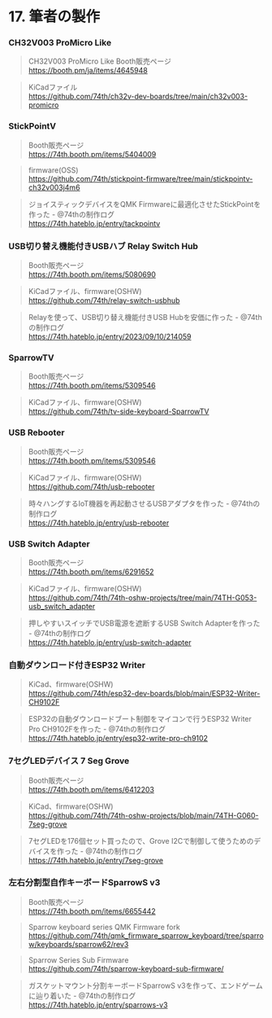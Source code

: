 # 17. 筆者の製作

### CH32V003 ProMicro Like

> CH32V003 ProMicro Like Booth販売ページ<br/>https://booth.pm/ja/items/4645948

> KiCadファイル<br/>https://github.com/74th/ch32v-dev-boards/tree/main/ch32v003-promicro

### StickPointV

> Booth販売ページ<br/>https://74th.booth.pm/items/5404009

> firmware(OSS)<br/>https://github.com/74th/stickpoint-firmware/tree/main/stickpointv-ch32v003j4m6

> ジョイスティックデバイスをQMK Firmwareに最適化させたStickPointを作った - @74thの制作ログ<br/>https://74th.hateblo.jp/entry/tackpointv

### USB切り替え機能付きUSBハブ Relay Switch Hub

> Booth販売ページ<br/>https://74th.booth.pm/items/5080690

> KiCadファイル、firmware(OSHW)<br/>https://github.com/74th/relay-switch-usbhub

> Relayを使って、USB切り替え機能付きUSB Hubを安価に作った - @74thの制作ログ<br/>https://74th.hateblo.jp/entry/2023/09/10/214059

### SparrowTV

> Booth販売ページ<br/>https://74th.booth.pm/items/5309546

> KiCadファイル、firmware(OSHW)<br/>https://github.com/74th/tv-side-keyboard-SparrowTV

### USB Rebooter

> Booth販売ページ<br/>https://74th.booth.pm/items/5309546

> KiCadファイル、firmware(OSHW)<br/>https://github.com/74th/usb-rebooter

> 時々ハングするIoT機器を再起動させるUSBアダプタを作った - @74thの制作ログ<br/>https://74th.hateblo.jp/entry/usb-rebooter

### USB Switch Adapter

> Booth販売ページ<br/>https://74th.booth.pm/items/6291652

> KiCadファイル、firmware(OSHW)<br/>https://github.com/74th/74th-oshw-projects/tree/main/74TH-G053-usb_switch_adapter

> 押しやすいスイッチでUSB電源を遮断するUSB Switch Adapterを作った - @74thの制作ログ<br/>https://74th.hateblo.jp/entry/usb-switch-adapter

### 自動ダウンロード付きESP32 Writer

> KiCad、firmware(OSHW)<br/>https://github.com/74th/esp32-dev-boards/blob/main/ESP32-Writer-CH9102F

> ESP32の自動ダウンロードブート制御をマイコンで行うESP32 Writer Pro CH9102Fを作った - @74thの制作ログ<br/>https://74th.hateblo.jp/entry/esp32-write-pro-ch9102

### 7セグLEDデバイス 7 Seg Grove

> Booth販売ページ<br/>https://74th.booth.pm/items/6412203

> KiCad、firmware(OSHW)<br/>https://github.com/74th/74th-oshw-projects/blob/main/74TH-G060-7seg-grove

> 7セグLEDを176個セット買ったので、Grove I2Cで制御して使うためのデバイスを作った - @74thの制作ログ<br/>https://74th.hateblo.jp/entry/7seg-grove

### 左右分割型自作キーボードSparrowS v3

> Booth販売ページ<br/>https://74th.booth.pm/items/6655442

> Sparrow keyboard series QMK Firmware fork<br/>https://github.com/74th/qmk_firmware_sparrow_keyboard/tree/sparrow/keyboards/sparrow62/rev3

> Sparrow Series Sub Firmware<br/>https://github.com/74th/sparrow-keyboard-sub-firmware/

> ガスケットマウント分割キーボードSparrowS v3を作って、エンドゲームに辿り着いた - @74thの制作ログ<br/>https://74th.hateblo.jp/entry/sparrows-v3

